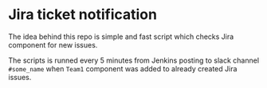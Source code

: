 # Jira ticket notification

The idea behind this repo is simple and fast script which checks Jira component for new issues.

The scripts is runned every 5 minutes from Jenkins posting to slack channel `#some_name` when `Team1` component was added to already created Jira issues.
